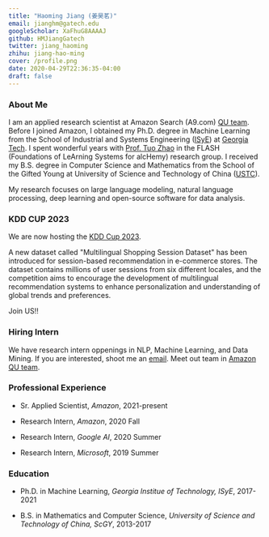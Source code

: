 ```yaml
---
title: "Haoming Jiang (姜昊茗)"
email: jianghm@gatech.edu
googleScholar: XaFhuG8AAAAJ
github: HMJiangGatech
twitter: jiang_haoming
zhihu: jiang-hao-ming
cover: /profile.png
date: 2020-04-29T22:36:35-04:00
draft: false
---
```


### About Me

I am an applied research scientist at Amazon Search (A9.com) [QU team](https://amazonsearchqu.github.io/).
Before I joined Amazon, I obtained my Ph.D. degree in Machine Learning from the School of Industrial and Systems Engineering ([ISyE](https://www.isye.gatech.edu/))
at [Georgia Tech](https://www.gatech.edu/). 
I spent wonderful years with [Prof. Tuo Zhao](https://www2.isye.gatech.edu/~tzhao80/) in the FLASH (Foundations of LeArning Systems for alcHemy) research group.
I received my B.S. degree in Computer Science and Mathematics from the School of the Gifted Young at University of Science and Technology of China ([USTC](http://en.ustc.edu.cn/)).

My research focuses on large language modeling, natural language processing, deep learning and open-source software for data analysis. 

### **KDD CUP 2023**
We are now hosting the [KDD Cup 2023](https://www.aicrowd.com/challenges/amazon-kdd-cup-23-multilingual-recommendation-challenge/). 

A new dataset called "Multilingual Shopping Session Dataset" has been introduced for session-based recommendation in e-commerce stores. The dataset contains millions of user sessions from six different locales, and the competition aims to encourage the development of multilingual recommendation systems to enhance personalization and understanding of global trends and preferences.

Join US!!

### **Hiring Intern**
We have research intern oppenings in NLP, Machine Learning, and Data Mining. If you are interested, shoot me an [email](mailto:jhaoming@amazon.com). Meet out team in [Amazon QU team](https://amazonsearchqu.github.io/).


### Professional Experience

- Sr. Applied Scientist, *Amazon*, 2021-present

- Research Intern, *Amazon*, 2020 Fall

- Research Intern, *Google AI*, 2020 Summer

- Research Intern, *Microsoft*, 2019 Summer

### Education

- Ph.D. in Machine Learning, *Georgia Institue of Technology, ISyE*, 2017-2021

- B.S. in Mathematics and Computer Science, *University of Science and Technology of China, ScGY*, 2013-2017
